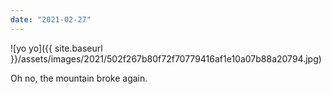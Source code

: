 ```yaml
---
date: "2021-02-27"
---
```


![yo yo]({{ site.baseurl }}/assets/images/2021/502f267b80f72f70779416af1e10a07b88a20794.jpg)

Oh no, the mountain broke again.
